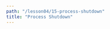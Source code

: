 ```yaml
---
path: "/lesson04/15-process-shutdown"
title: "Process Shutdown"
---
```


<youtube id="ImdoWxEJZeI"></youtube>
